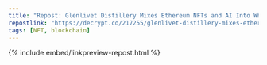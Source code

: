 ```yaml
---
title: "Repost: Glenlivet Distillery Mixes Ethereum NFTs and AI Into Whiskey Collection - Decrypt"
repostlink: "https://decrypt.co/217255/glenlivet-distillery-mixes-ethereum-nfts-and-ai-into-whiskey-collection"
tags: [NFT, blockchain]
---
```


{% include embed/linkpreview-repost.html %}

